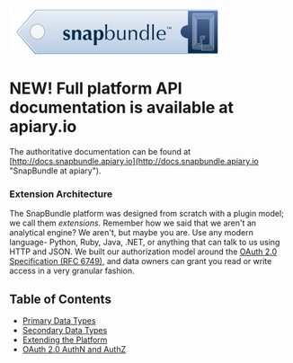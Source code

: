 ![alt text](images/snapbundle.png "Title")

# NEW! Full platform API documentation is available at apiary.io
The authoritative documentation can be found at [http://docs.snapbundle.apiary.io](http://docs.snapbundle.apiary.io "SnapBundle at apiary").

### Extension Architecture
The SnapBundle platform was designed from scratch with a plugin model; we call them *extensions*. Remember how we said
that we aren't an analytical engine? We aren't, but maybe you are. Use any modern language- Python, Ruby, Java, .NET, or
anything that can talk to us using HTTP and JSON. We built our authorization model around the
[OAuth 2.0 Specification (RFC 6749)](http://tools.ietf.org/html/rfc6749 "OAuth 2.0 Specification"), and data owners can
grant you read or write access in a very granular fashion.

## Table of Contents
  * [Primary Data Types](DATA_TYPES.md#primary "Primary Data Type")
  * [Secondary Data Types](DATA_TYPES.md#secondary "Secondary Data Type")
  * [Extending the Platform](EXTENSION_FRAMEWORK.md "Extension Framework")
  * [OAuth 2.0 AuthN and AuthZ](OAUTH_GUIDE.md "OAuth 2.0 with Extensions")
 
